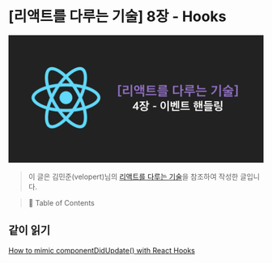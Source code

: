 # [리액트를 다루는 기술] 8장 - Hooks

![리액트를-다루는-기술-8장-Hooks-image-0](images/리액트를-다루는-기술-8장-Hooks-image-0.png)

> 이 글은 김민준(velopert)님의 [리액트를 다루는 기술](http://www.yes24.com/Product/Goods/78233628?Acode=101)을 참조하여 작성한 글입니다.

> 📌 Table of Contents

## 같이 읽기

[How to mimic componentDidUpdate() with React Hooks](https://dev.to/savagepixie/how-to-mimic-componentdidupdate-with-react-hooks-3j8c)
